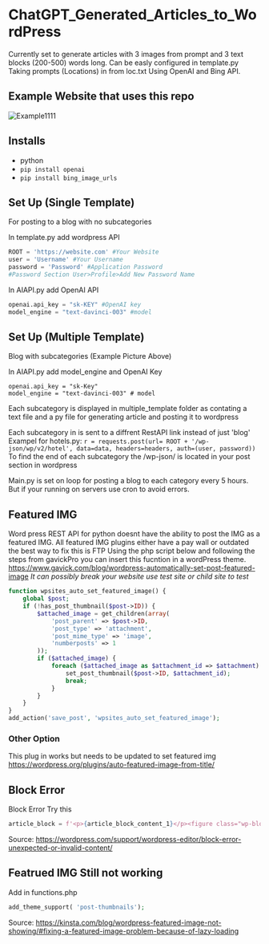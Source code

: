 # ChatGPT_Generated_Articles_to_WordPress
Currently set to generate articles with 3 images from prompt and 3 text blocks (200-500) words long.
Can be easly configured in template.py  
Taking prompts (Locations) in from loc.txt
Using OpenAI and Bing API.


## Example Website that uses this repo
![Example1111](https://user-images.githubusercontent.com/82426784/229942039-84726e31-52e0-49eb-b007-ccde7c607070.png)



## Installs
- python 
- `pip install openai`
- `pip install bing_image_urls`

## Set Up (Single Template)
For posting to a blog with no subcategories 

In template.py add wordpress API
```python
ROOT = 'https://website.com' #Your Website
user = 'Username' #Your Username
password = 'Password' #Application Password
#Password Section User>Profile>Add New Password Name
```

In AIAPI.py add OpenAI API
```python
openai.api_key = "sk-KEY" #OpenAI key
model_engine = "text-davinci-003" #model
```

## Set Up (Multiple Template) 
Blog with subcategories (Example Picture Above)

In AIAPI.py add model_engine and OpenAI Key
```
openai.api_key = "sk-Key"
model_engine = "text-davinci-003" # model
```

Each subcategory is displayed in multiple_template folder as contating a text file and a py file for generating article and posting it to wordpress

Each subcategory in is sent to a diffrent RestAPI link instead of just 'blog'
Exampel for hotels.py:
`r = requests.post(url= ROOT + '/wp-json/wp/v2/hotel', data=data, headers=headers, auth=(user, password))`
To find the end of each subcategory the /wp-json/ is located in your post section in wordpress

Main.py is set on loop for posting a blog to each category every 5 hours. But if your running on servers use cron to avoid errors.

## Featured IMG
Word press REST API for python doesnt have the ability to post the IMG as a featured IMG.
All featured IMG plugins either have a pay wall or outdated the best way to fix this is FTP
Using the php script below and following the steps from gavickPro you can insert this fucntion in a wordPress theme.
https://www.gavick.com/blog/wordpress-automatically-set-post-featured-image
*It can possibly break your website use test site or child site to test*

```php
function wpsites_auto_set_featured_image() {
    global $post;
    if (!has_post_thumbnail($post->ID)) {
        $attached_image = get_children(array(
            'post_parent' => $post->ID,
            'post_type' => 'attachment',
            'post_mime_type' => 'image',
            'numberposts' => 1
        ));
        if ($attached_image) {
            foreach ($attached_image as $attachment_id => $attachment) {
                set_post_thumbnail($post->ID, $attachment_id);
                break;
            }
        }
    }
}
add_action('save_post', 'wpsites_auto_set_featured_image');
```

### Other Option 
This plug in works but needs to be updated to set featured img
https://wordpress.org/plugins/auto-featured-image-from-title/

## Block Error
Block Error Try this
```python
article_block = f'<p>{article_block_content_1}</p><figure class="wp-block-image"><img src="{img1}" alt=""/></figure><p>{addtion_block_prompt_2}</p><figure class="wp-block-image"><img src="{img2}" alt=""/></figure><p>{addtion_block_prompt_3}</p><figure class="wp-block-image"><img src="{img3}" alt=""/></figure><p>{addtion_block_prompt_4}</p>'
```
Source: https://wordpress.com/support/wordpress-editor/block-error-unexpected-or-invalid-content/

## Featrued IMG Still not working 

Add in functions.php
```php
add_theme_support( 'post-thumbnails');
```
Source: https://kinsta.com/blog/wordpress-featured-image-not-showing/#fixing-a-featured-image-problem-because-of-lazy-loading
